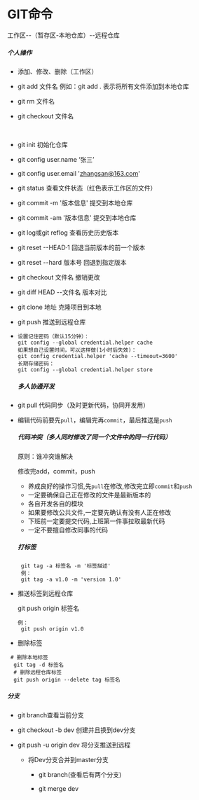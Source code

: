 # GIT命令

工作区--（暂存区-本地仓库）--远程仓库

##### 个人操作

* 添加、修改、删除（工作区）

* git add 文件名  例如：git add .  表示将所有文件添加到本地仓库

* git rm 文件名

* git checkout 文件名

  ​

* git init   初始化仓库

* git config user.name ‘张三’

* git config user.email 'zhangsan@163.com'



* git status 查看文件状态（红色表示工作区的文件）
* git commit -m '版本信息' 提交到本地仓库
* git commit -am '版本信息' 提交到本地仓库
* git log或git reflog  查看历史历史版本
* git reset --HEAD·1 回退当前版本的前一个版本
* git reset --hard 版本号 回退到指定版本
* git checkout 文件名   撤销更改
* git diff HEAD --文件名 版本对比



* git clone 地址  克隆项目到本地

* git push 推送到远程仓库

* ```
  设置记住密码（默认15分钟）：
  git config --global credential.helper cache
  如果想自己设置时间，可以这样做(1小时后失效)：
  git config credential.helper 'cache --timeout=3600'
  长期存储密码：
  git config --global credential.helper store
  ```

  ##### 多人协通开发

* git pull 代码同步（及时更新代码，协同开发用）

* 编辑代码前要先`pull`，编辑完再`commit`，最后推送是`push`

  #####  代码冲突（多人同时修改了同一个文件中的同一行代码）

  原则：谁冲突谁解决

  修改完add，commit，push

  - 养成良好的操作习惯,先`pull`在修改,修改完立即`commit`和`push`
  - 一定要确保自己正在修改的文件是最新版本的
  - 各自开发各自的模块
  - 如果要修改公共文件,一定要先确认有没有人正在修改
  - 下班前一定要提交代码,上班第一件事拉取最新代码
  - 一定不要擅自修改同事的代码

  ##### 打标签

  ```
   git tag -a 标签名 -m '标签描述'
   例：
   git tag -a v1.0 -m 'version 1.0'
  ```

* 推送标签到远程仓库

  git push origin 标签名

  ```
  例：
   git push origin v1.0
  ```

* 删除标签

```
 # 删除本地标签
  git tag -d 标签名
  # 删除远程仓库标签
  git push origin --delete tag 标签名
```

##### 分支

* git branch查看当前分支

* git checkout -b dev   创建并且换到dev分支

* git push -u origin dev 将分支推送到远程

  * 将Dev分支合并到master分支

    * git branch(查看后有两个分支)

    * git merge dev

      ​